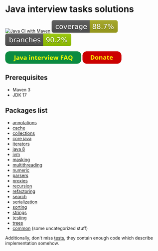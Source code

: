 
# Java interview tasks solutions

[![Java CI with Maven](https://github.com/andrei-punko/java-interview-coding/actions/workflows/maven.yml/badge.svg)](https://github.com/andrei-punko/java-interview-coding/actions/workflows/maven.yml)
[![Coverage](.github/badges/jacoco.svg)](https://github.com/andrei-punko/java-interview-coding/actions/workflows/maven.yml)
[![Branches](.github/badges/branches.svg)](https://github.com/andrei-punko/java-interview-coding/actions/workflows/maven.yml)

<a href="https://andrei-punko.github.io/java-interview-faq-n-answers"><img src="images/button_java-interview-faq.png" alt="Java interview FAQ" height="40"/></a>
<a href="https://boosty.to/andd3dfx/donate"><img src="images/button_donate.png" alt="Donate" height="40"/></a>

## Prerequisites
- Maven 3
- JDK 17

## Packages list
- [annotations](./src/main/java/by/andd3dfx/annotation)
- [cache](./src/main/java/by/andd3dfx/cache)
- [collections](./src/main/java/by/andd3dfx/collections)
- [core java](./src/main/java/by/andd3dfx/core)
- [iterators](./src/main/java/by/andd3dfx/iterators)
- [java 8](./src/main/java/by/andd3dfx/java8)
- [jvm](./src/main/java/by/andd3dfx/jvm)
- [masking](./src/main/java/by/andd3dfx/masking)
- [multithreading](./src/main/java/by/andd3dfx/multithreading)
- [numeric](./src/main/java/by/andd3dfx/numeric)
- [parsers](src/main/java/by/andd3dfx/parser)
- [proxies](./src/main/java/by/andd3dfx/proxy)
- [recursion](./src/main/java/by/andd3dfx/recursion)
- [refactoring](./src/main/java/by/andd3dfx/refactoring)
- [search](./src/main/java/by/andd3dfx/search)
- [serialization](./src/main/java/by/andd3dfx/serialization)
- [sorting](./src/main/java/by/andd3dfx/sorting)
- [strings](./src/main/java/by/andd3dfx/string)
- [testing](./src/main/java/by/andd3dfx/testing)
- [trees](./src/main/java/by/andd3dfx/tree)
- [common](./src/main/java/by/andd3dfx/common) (some uncategorized stuff)

Additionally, don't miss [tests](./src/test/java/by/andd3dfx), they contain enough code which describe implementation somehow.
